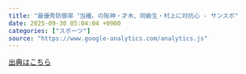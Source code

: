 ```yaml
---
title: "最優秀防御率〝当確〟の阪神・才木、同級生・村上に対抗心 - サンスポ"
date: 2025-09-30 05:04:04 +0900
categories: ["スポーツ"]
source: "https://www.google-analytics.com/analytics.js"
---
```


[出典はこちら](https://www.google-analytics.com/analytics.js)
